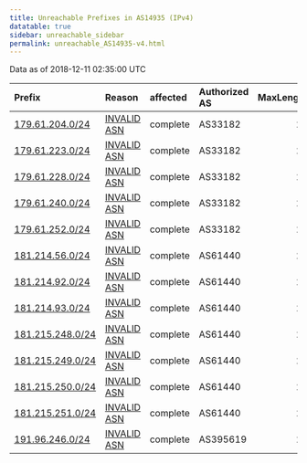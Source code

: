 ```yaml
---
title: Unreachable Prefixes in AS14935 (IPv4)
datatable: true
sidebar: unreachable_sidebar
permalink: unreachable_AS14935-v4.html
---
```


Data as of 2018-12-11 02:35:00 UTC


<div class="datatable-begin"></div>

| Prefix                                                     | Reason                                                                                                  | affected   | Authorized AS   |   MaxLength | Anchor                                         |   unreachable /24s |
|:-----------------------------------------------------------|:--------------------------------------------------------------------------------------------------------|:-----------|:----------------|------------:|:-----------------------------------------------|-------------------:|
| [179.61.204.0/24](https://stat.ripe.net/179.61.204.0/24)   | [INVALID ASN](https://rpki-validator.ripe.net/announcement-preview?asn=AS14935&prefix=179.61.204.0/24)  | complete   | AS33182         |          24 | [LACNIC](unreachable_LACNIC_RPKI_Root-v4.html) |                  1 |
| [179.61.223.0/24](https://stat.ripe.net/179.61.223.0/24)   | [INVALID ASN](https://rpki-validator.ripe.net/announcement-preview?asn=AS14935&prefix=179.61.223.0/24)  | complete   | AS33182         |          24 | [LACNIC](unreachable_LACNIC_RPKI_Root-v4.html) |                  1 |
| [179.61.228.0/24](https://stat.ripe.net/179.61.228.0/24)   | [INVALID ASN](https://rpki-validator.ripe.net/announcement-preview?asn=AS14935&prefix=179.61.228.0/24)  | complete   | AS33182         |          24 | [LACNIC](unreachable_LACNIC_RPKI_Root-v4.html) |                  1 |
| [179.61.240.0/24](https://stat.ripe.net/179.61.240.0/24)   | [INVALID ASN](https://rpki-validator.ripe.net/announcement-preview?asn=AS14935&prefix=179.61.240.0/24)  | complete   | AS33182         |          24 | [LACNIC](unreachable_LACNIC_RPKI_Root-v4.html) |                  1 |
| [179.61.252.0/24](https://stat.ripe.net/179.61.252.0/24)   | [INVALID ASN](https://rpki-validator.ripe.net/announcement-preview?asn=AS14935&prefix=179.61.252.0/24)  | complete   | AS33182         |          24 | [LACNIC](unreachable_LACNIC_RPKI_Root-v4.html) |                  1 |
| [181.214.56.0/24](https://stat.ripe.net/181.214.56.0/24)   | [INVALID ASN](https://rpki-validator.ripe.net/announcement-preview?asn=AS14935&prefix=181.214.56.0/24)  | complete   | AS61440         |          24 | [LACNIC](unreachable_LACNIC_RPKI_Root-v4.html) |                  1 |
| [181.214.92.0/24](https://stat.ripe.net/181.214.92.0/24)   | [INVALID ASN](https://rpki-validator.ripe.net/announcement-preview?asn=AS14935&prefix=181.214.92.0/24)  | complete   | AS61440         |          24 | [LACNIC](unreachable_LACNIC_RPKI_Root-v4.html) |                  1 |
| [181.214.93.0/24](https://stat.ripe.net/181.214.93.0/24)   | [INVALID ASN](https://rpki-validator.ripe.net/announcement-preview?asn=AS14935&prefix=181.214.93.0/24)  | complete   | AS61440         |          24 | [LACNIC](unreachable_LACNIC_RPKI_Root-v4.html) |                  1 |
| [181.215.248.0/24](https://stat.ripe.net/181.215.248.0/24) | [INVALID ASN](https://rpki-validator.ripe.net/announcement-preview?asn=AS14935&prefix=181.215.248.0/24) | complete   | AS61440         |          24 | [LACNIC](unreachable_LACNIC_RPKI_Root-v4.html) |                  1 |
| [181.215.249.0/24](https://stat.ripe.net/181.215.249.0/24) | [INVALID ASN](https://rpki-validator.ripe.net/announcement-preview?asn=AS14935&prefix=181.215.249.0/24) | complete   | AS61440         |          24 | [LACNIC](unreachable_LACNIC_RPKI_Root-v4.html) |                  1 |
| [181.215.250.0/24](https://stat.ripe.net/181.215.250.0/24) | [INVALID ASN](https://rpki-validator.ripe.net/announcement-preview?asn=AS14935&prefix=181.215.250.0/24) | complete   | AS61440         |          24 | [LACNIC](unreachable_LACNIC_RPKI_Root-v4.html) |                  1 |
| [181.215.251.0/24](https://stat.ripe.net/181.215.251.0/24) | [INVALID ASN](https://rpki-validator.ripe.net/announcement-preview?asn=AS14935&prefix=181.215.251.0/24) | complete   | AS61440         |          24 | [LACNIC](unreachable_LACNIC_RPKI_Root-v4.html) |                  1 |
| [191.96.246.0/24](https://stat.ripe.net/191.96.246.0/24)   | [INVALID ASN](https://rpki-validator.ripe.net/announcement-preview?asn=AS14935&prefix=191.96.246.0/24)  | complete   | AS395619        |          24 | [LACNIC](unreachable_LACNIC_RPKI_Root-v4.html) |                  1 |

<div class="datatable-end"></div>